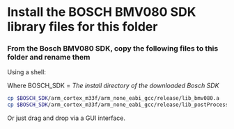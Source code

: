 # Install the BOSCH BMV080 SDK library files for this folder

### From the Bosch BMV080 SDK, copy the following files to this folder and rename them

Using a shell:

Where BOSCH_SDK = *The install directory of the downloaded Bosch SDK*

```sh
cp $BOSCH_SDK/arm_cortex_m33f/arm_none_eabi_gcc/release/lib_bmv080.a   libbmv080.a
cp $BOSCH_SDK/arm_cortex_m33f/arm_none_eabi_gcc/release/lib_postProcessor.a   libpostProcessor.a
```

Or just drag and drop via a GUI interface.
